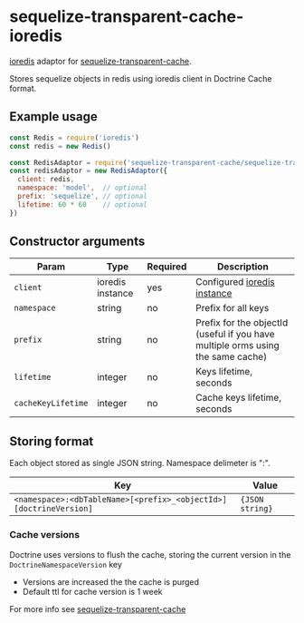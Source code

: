 # sequelize-transparent-cache-ioredis

[ioredis](https://www.npmjs.com/package/ioredis) adaptor for [sequelize-transparent-cache](https://www.npmjs.com/package/sequelize-transparent-cache).

Stores sequelize objects in redis using ioredis client in Doctrine Cache format.

## Example usage

```javascript
const Redis = require('ioredis')
const redis = new Redis()

const RedisAdaptor = require('sequelize-transparent-cache/sequelize-transparent-cache-ioredis')
const redisAdaptor = new RedisAdaptor({
  client: redis,
  namespace: 'model',  // optional
  prefix: 'sequelize', // optional
  lifetime: 60 * 60    // optional
})

```

## Constructor arguments

| Param       | Type             | Required | Description                                                                     |
|-------------|------------------|----------|---------------------------------------------------------------------------------|
| `client`    | ioredis instance | yes      | Configured [ioredis instance](https://github.com/luin/ioredis#connect-to-redis) |
| `namespace` | string           | no       | Prefix for all keys                                                             |
| `prefix`    | string           | no       | Prefix for the objectId (useful if you have multiple orms using the same cache) |
| `lifetime`  | integer          | no       | Keys lifetime, seconds                                                          |
| `cacheKeyLifetime`  | integer          | no       | Cache keys lifetime, seconds                                                          |

## Storing format
Each object stored as single JSON string.
Namespace delimeter is ":".

| Key                                  | Value           |
|--------------------------------------|-----------------|
| `<namespace>:<dbTableName>[<prefix>_<objectId>][doctrineVersion]` | `{JSON string}` |

### Cache versions
Doctrine uses versions to flush the cache, storing the current version in the `DoctrineNamespaceVersion` key

- Versions are increased the the cache is purged
- Default ttl for cache version is 1 week

For more info see [sequelize-transparent-cache](https://www.npmjs.com/package/sequelize-transparent-cache)
